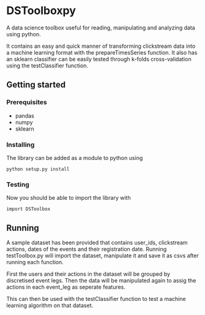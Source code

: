 # DSToolboxpy
A data science toolbox useful for reading, manipulating and analyzing data using python.

It contains an easy and quick manner of transforming clickstream data into a machine learning format with the prepareTimesSeries function.
It also has an sklearn classifier can be easily tested through k-folds cross-validation using the testClassifier function. 

## Getting started

### Prerequisites

* pandas
* numpy
* sklearn

### Installing

The library can be added as a module to python using 

```
python setup.py install 
```

### Testing 

Now you should be able to import the library with 

```
import DSToolbox
```

## Running

A sample dataset has been provided that contains user_ids, clickstream actions, dates of the events and their registration date. Running testToolbox.py will import the dataset, manipulate it and save it as csvs after running each function. 

First the users and their actions in the dataset will be grouped by discretised event legs. Then the data will be manipulated again to assig the actions in each event_leg as seperate features. 

This can then be used with the testClassifier function to test a machine learning algorithm on that dataset. 







